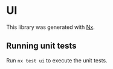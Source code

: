 # UI

This library was generated with [Nx](https://nx.dev).

## Running unit tests

Run `nx test ui` to execute the unit tests.
